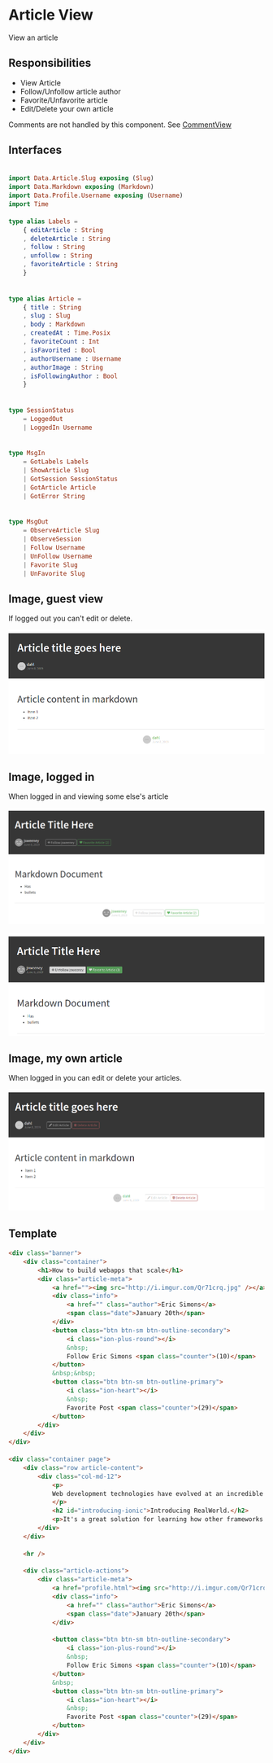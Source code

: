 # Article View

View an article

## Responsibilities

- View Article
- Follow/Unfollow article author
- Favorite/Unfavorite article
- Edit/Delete your own article

Comments are not handled by this component. See [CommentView](CommentView.md)

## Interfaces

```elm

import Data.Article.Slug exposing (Slug)
import Data.Markdown exposing (Markdown)
import Data.Profile.Username exposing (Username)
import Time

type alias Labels =
    { editArticle : String
    , deleteArticle : String
    , follow : String
    , unfollow : String
    , favoriteArticle : String
    }


type alias Article =
    { title : String
    , slug : Slug
    , body : Markdown
    , createdAt : Time.Posix
    , favoriteCount : Int
    , isFavorited : Bool
    , authorUsername : Username
    , authorImage : String
    , isFollowingAuthor : Bool
    }


type SessionStatus
    = LoggedOut
    | LoggedIn Username


type MsgIn
    = GotLabels Labels
    | ShowArticle Slug
    | GotSession SessionStatus
    | GotArticle Article
    | GotError String


type MsgOut
    = ObserveArticle Slug
    | ObserveSession
    | Follow Username
    | UnFollow Username
    | Favorite Slug
    | UnFavorite Slug

```
## Image, guest view

If logged out you can't edit or delete.

![Article view screenshot](img/ArticleView2.png)

## Image, logged in

When logged in and viewing some else's article

![Article view screenshot](img/ArticleView3.png)

![Article view screenshot](img/ArticleView4.png)

## Image, my own article

When logged in you can edit or delete your articles.

![Article view screenshot](img/ArticleView1.png)

## Template

```html
<div class="banner">
    <div class="container">
        <h1>How to build webapps that scale</h1>
        <div class="article-meta">
            <a href=""><img src="http://i.imgur.com/Qr71crq.jpg" /></a>
            <div class="info">
                <a href="" class="author">Eric Simons</a>
                <span class="date">January 20th</span>
            </div>
            <button class="btn btn-sm btn-outline-secondary">
                <i class="ion-plus-round"></i>
                &nbsp;
                Follow Eric Simons <span class="counter">(10)</span>
            </button>
            &nbsp;&nbsp;
            <button class="btn btn-sm btn-outline-primary">
                <i class="ion-heart"></i>
                &nbsp;
                Favorite Post <span class="counter">(29)</span>
            </button>
        </div>
    </div>
</div>

<div class="container page">
    <div class="row article-content">
        <div class="col-md-12">
            <p>
            Web development technologies have evolved at an incredible clip over the past few years.
            </p>
            <h2 id="introducing-ionic">Introducing RealWorld.</h2>
            <p>It's a great solution for learning how other frameworks work.</p>
        </div>
    </div>

    <hr />

    <div class="article-actions">
        <div class="article-meta">
            <a href="profile.html"><img src="http://i.imgur.com/Qr71crq.jpg" /></a>
            <div class="info">
                <a href="" class="author">Eric Simons</a>
                <span class="date">January 20th</span>
            </div>

            <button class="btn btn-sm btn-outline-secondary">
                <i class="ion-plus-round"></i>
                &nbsp;
                Follow Eric Simons <span class="counter">(10)</span>
            </button>
            &nbsp;
            <button class="btn btn-sm btn-outline-primary">
                <i class="ion-heart"></i>
                &nbsp;
                Favorite Post <span class="counter">(29)</span>
            </button>
        </div>
    </div>
</div>
```
